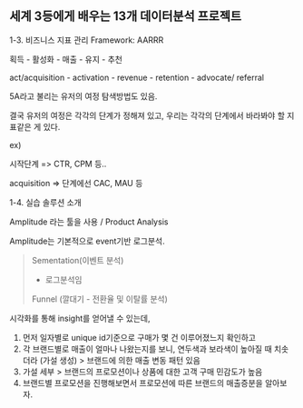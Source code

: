 ## 세계 3등에게 배우는 13개 데이터분석 프로젝트

1-3. 비즈니스 지표 관리 Framework: AARRR

획득 - 활성화 - 매출 - 유지 - 추천

act/acquisition - activation - revenue - retention - advocate/ referral



5A라고 불리는 유저의 여정 탐색방법도 있음.

결국 유저의 여정은 각각의 단계가 정해져 있고, 우리는 각각의 단계에서 바라봐야 할 지표같은 게 있다.

ex)

시작단계 => CTR, CPM 등..

acquisition => 단계에선  CAC, MAU 등



1-4. 실습 솔루션 소개

Amplitude 라는 툴을 사용 / Product Analysis

Amplitude는 기본적으로 event기반 로그분석.

> Sementation(이벤트 분석)
>
> - 로그분석임
>
> Funnel (깔대기 - 전환율 및 이탈률 분석)



시각화를 통해 insight를 얻어낼 수 있는데,

1) 먼저 일자별로 unique id기준으로 구매가 몇 건 이루어졌느지 확인하고
2) 각 브랜드별로 매출이 얼마나 나왔는지를 보니, 연두색과 보라색이 높아질 때 치솟더라 (가설 생성) > 브랜드에 의한 매출 변동 패턴 있음
3) 가설 세부 > 브랜드의 프로모션이나 상품에 대한 고객 구매 민감도가 높음
4) 브랜드별 프로모션을 진행해보면서 프로모션에 따른 브랜드의 매출증분을 알아보자.







